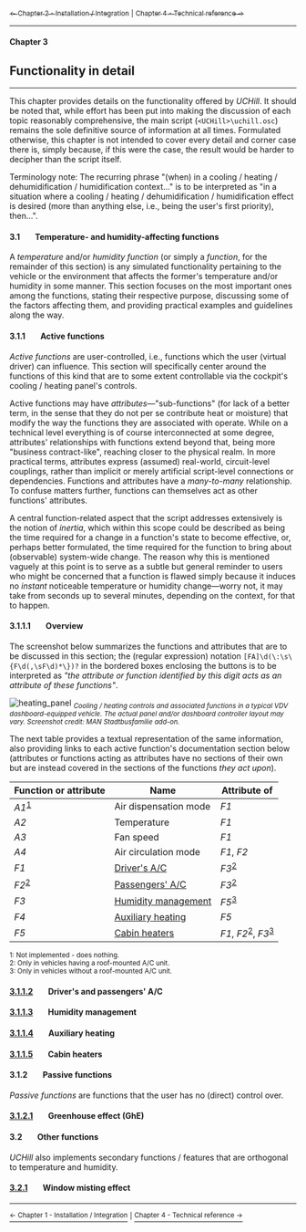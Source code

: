 [<sub>&#8592; Chapter 2 - Installation / Integration</sub>](./2_installation_integration.md) <sub>|</sub> [<sub>Chapter 4 - Technical reference &#8594;</sub>](./4_technical_reference.md)<br/>
***
#### Chapter 3
## Functionality in detail
***
This chapter provides details on the functionality offered by *UCHill*. It should be noted that, while effort has been put into making the discussion of each topic reasonably comprehensive, the main script (`<UCHill>\uchill.osc`) remains the sole definitive source of information at all times. Formulated otherwise, this chapter is not intended to cover every detail and corner case there is, simply because, if this were the case, the result would be harder to decipher than the script itself.

Terminology note: The recurring phrase "(when) in a cooling / heating / dehumidification / humidification context..." is to be interpreted as "in a situation where a cooling / heating / dehumidification / humidification effect is desired (more than anything else, i.e., being the user's first priority), then...".

#### 3.1&#160;&#160;&#160;&#160;&#160;&#160;&#160;&#160;Temperature- and humidity-affecting functions

A *temperature* and/or *humidity function* (or simply a *function*, for the remainder of this section) is any simulated functionality pertaining to the vehicle or the environment that affects the former's temperature and/or humidity in some manner. This section focuses on the most important ones among the functions, stating their respective purpose, discussing some of the factors affecting them, and providing practical examples and guidelines along the way.

#### 3.1.1&#160;&#160;&#160;&#160;&#160;&#160;&#160;&#160;Active functions

*Active functions* are user-controlled, i.e., functions which the user (virtual driver) can influence. This section will specifically center around the functions of this kind that are to some extent controllable via the cockpit's cooling / heating panel's controls.

Active functions may have *attributes*—"sub-functions" (for lack of a better term, in the sense that they do not per se contribute heat or moisture) that modify the way the functions they are associated with operate. While on a technical level everything is of course interconnected at some degree, attributes' relationships with functions extend beyond that, being more "business contract-like", reaching closer to the physical realm. In more practical terms, attributes express (assumed) real-world, circuit-level couplings, rather than implicit or merely artificial script-level connections or dependencies. Functions and attributes have a *many-to-many* relationship. To confuse matters further, functions can themselves act as other functions' attributes.

A central function-related aspect that the script addresses extensively is the notion of *inertia*, which within this scope could be described as being the time required for a change in a function's state to become effective, or, perhaps better formulated, the time required for the function to bring about (observable) system-wide change. The reason why this is mentioned vaguely at this point is to serve as a subtle but general reminder to users who might be concerned that a function is flawed simply because it induces no *instant* noticeable temperature or humidity change—worry not, it may take from seconds up to several minutes, depending on the context, for that to happen.

#### 3.1.1.1&#160;&#160;&#160;&#160;&#160;&#160;&#160;&#160;Overview

The screenshot below summarizes the functions and attributes that are to be discussed in this section; the (regular expression) notation `[FA]\d(\:\s\{F\d(,\sF\d)*\})?` in the bordered boxes enclosing the buttons is to be interpreted as *"the attribute or function identified by this digit acts as an attribute of these functions"*.

![heating_panel](http://i.imgur.com/mJpNQrm.png)
<sub>*Cooling / heating controls and associated functions in a typical VDV dashboard-equipped vehicle. The actual panel and/or dashboard controller layout may vary. Screenshot credit: MAN Stadtbusfamilie add-on.*</sub>

The next table provides a textual representation of the same information, also providing links to each active function's documentation section below (attributes or functions acting as attributes have no sections of their own but are instead covered in the sections of the functions *they act upon*).

Function or attribute | Name | Attribute of
--------------------- | ---- | ---------------
*A1*<sup>[1](#function_table_remark_1)</sup> | Air dispensation mode | *F1*
*A2* | Temperature | *F1*
*A3* | Fan speed | *F1*
*A4* | Air circulation mode | *F1*, *F2*
*F1* | [Driver's A/C](#3112drivers-and-passengers-ac) | *F3*<sup>[2](#function_table_remark-2)</sup>
*F2*<sup>[2](#function_table_remark_2)</sup> | [Passengers' A/C](#3112drivers-and-passengers-ac) | *F3*<sup>[2](#function_table_remark_2)</sup>
*F3* | [Humidity management](#3113humidity-management) | *F5*<sup>[3](#function_table_remark_3)</sup>
*F4* | [Auxiliary heating](#3114auxiliary-heating) | *F5*
*F5* | [Cabin heaters](#3115cabin-heaters) | *F1*, *F2*<sup>[2](#function_table_remark_2)</sup>, *F3*<sup>[3](#function_table_remark_3)</sup>

<sub><a name="function_table_remark_1">1</a>: Not implemented - does nothing.</sub><br/>
<sub><a name="function_table_remark_2">2</a>: Only in vehicles having a roof-mounted A/C unit.</sub><br/>
<sub><a name="function_table_remark_3">3</a>: Only in vehicles without a roof-mounted A/C unit.</sub>

#### [3.1.1.2](./3112_driver_passenger_ac.md)&#160;&#160;&#160;&#160;&#160;&#160;&#160;&#160;Driver's and passengers' A/C

#### [3.1.1.3](./3113_humidity_management.md)&#160;&#160;&#160;&#160;&#160;&#160;&#160;&#160;Humidity management

#### [3.1.1.4](./3114_auxiliary_heating.md)&#160;&#160;&#160;&#160;&#160;&#160;&#160;&#160;Auxiliary heating

#### [3.1.1.5](./3115_cabin_heaters.md)&#160;&#160;&#160;&#160;&#160;&#160;&#160;&#160;Cabin heaters

#### 3.1.2&#160;&#160;&#160;&#160;&#160;&#160;&#160;&#160;Passive functions

*Passive functions* are functions that the user has no (direct) control over.

#### [3.1.2.1](./3121_greenhouse_effect.md)&#160;&#160;&#160;&#160;&#160;&#160;&#160;&#160;Greenhouse effect (GhE)

#### 3.2&#160;&#160;&#160;&#160;&#160;&#160;&#160;&#160;Other functions

*UCHill* also implements secondary functions / features that are orthogonal to temperature and humidity.

#### [3.2.1](./321_window_misting_effect.md)&#160;&#160;&#160;&#160;&#160;&#160;&#160;&#160;Window misting effect
***
[<sup>&#8592; Chapter 1 - Installation / Integration</sup>](./1_installation_integration.md) <sup>|</sup> [<sup>Chapter 4 - Technical reference &#8594;</sup>](./4_technical_reference.md)
